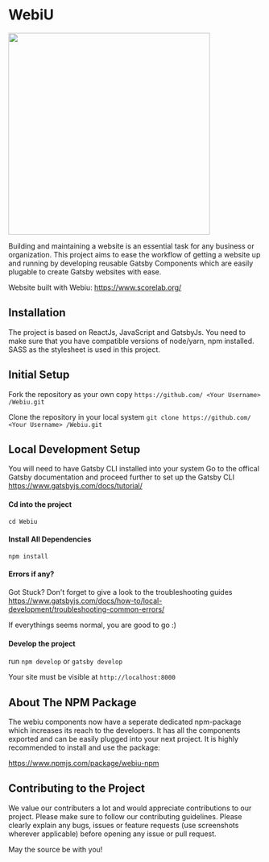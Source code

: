 # WebiU

<p>
  <img width="400" height="auto" src="https://github.com/Grumpyyash/Webiu/blob/master/static/images/logo.png">
</p>

Building and maintaining a website is an essential task for any business or organization. This project aims to ease the workflow of getting a website up and running by developing reusable Gatsby Components which are easily plugable to create Gatsby websites with ease.

Website built with Webiu: https://www.scorelab.org/

## Installation

The project is based on ReactJs, JavaScript and GatsbyJs. You need to make sure that you have compatible versions of node/yarn, npm installed. SASS as the stylesheet is used in this project.

## Initial Setup

Fork the repository as your own copy
`https://github.com/ <Your Username> /Webiu.git`

Clone the repository in your local system
`git clone https://github.com/ <Your Username> /Webiu.git`

## Local Development Setup

You will need to have Gatsby CLI installed into your system
Go to the offical Gatsby documentation and proceed further to set up the Gatsby CLI https://www.gatsbyjs.com/docs/tutorial/

#### Cd into the project

`cd Webiu`

#### Install All Dependencies

`npm install`

#### Errors if any?

Got Stuck? Don't forget to give a look to the troubleshooting guides https://www.gatsbyjs.com/docs/how-to/local-development/troubleshooting-common-errors/

If everythings seems normal, you are good to go :)

#### Develop the project

run `npm develop` or `gatsby develop`

Your site must be visible at
`http://localhost:8000`

## About The NPM Package

The webiu components now have a seperate dedicated npm-package which increases its reach to the developers. It has all the components exported and can be easily plugged into your next project. It is highly recommended to install and use the package:

https://www.npmjs.com/package/webiu-npm

## Contributing to the Project

We value our contributers a lot and would appreciate contributions to our project. Please make sure to follow our contributing guidelines.
Please clearly explain any bugs, issues or feature requests (use screenshots wherever applicable) before opening any issue or pull request.

May the source be with you!
